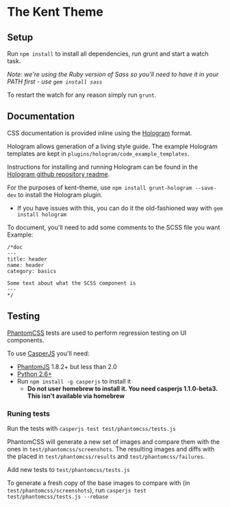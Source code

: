 # The Kent Theme

## Setup

Run `npm install` to install all dependencies, run grunt and start a watch task.

*Note: we're using the Ruby version of Sass so you'll need to have it in your PATH first - use `gem install sass`*

To restart the watch for any reason simply run `grunt`.

## Documentation

CSS documentation is provided inline using the [Hologram](http://trulia.github.io/hologram/) format.

Hologram allows generation of a living style guide. The example Hologram templates are kept in `plugins/hologram/code_example_templates`.

Instructions for installing and running Hologram can be found in the [Hologram github repository readme](https://github.com/trulia/hologram/blob/master/README.md).

For the purposes of kent-theme, use `npm install grunt-hologram --save-dev` to install the Hologram plugin.
  - If you have issues with this, you can do it the old-fashioned way with `gem install hologram`

To document, you'll need to add some comments to the SCSS file you want
Example:

```
/*doc
---
title: header
name: header
category: basics

Some text about what the SCSS component is
---
*/
```

## Testing

[PhantomCSS](https://github.com/Huddle/PhantomCSS) tests are used to perform regression testing on UI components.

To use [CasperJS](http://casperjs.org/) you'll need:
- [PhantomJS](http://phantomjs.org/) 1.8.2+ but less than 2.0
- [Python 2.6+](https://www.python.org/downloads/)
- Run `npm install -g casperjs` to install it
  - **Do not user homebrew to install it. You need casperjs 1.1.0-beta3. This isn't available via homebrew**

### Runing tests
Run the tests with `casperjs test test/phantomcss/tests.js`

PhantomCSS will generate a new set of images and compare them with the ones in `test/phantomcss/screenshots`. The resulting images and diffs with the placed in `test/phantomcss/results` and `test/phantomcss/failures`.

Add new tests to `test/phantomcss/tests.js`

To generate a fresh copy of the base images to compare with (in `test/phantomcss/screenshots`), run `casperjs test test/phantomcss/tests.js --rebase`

